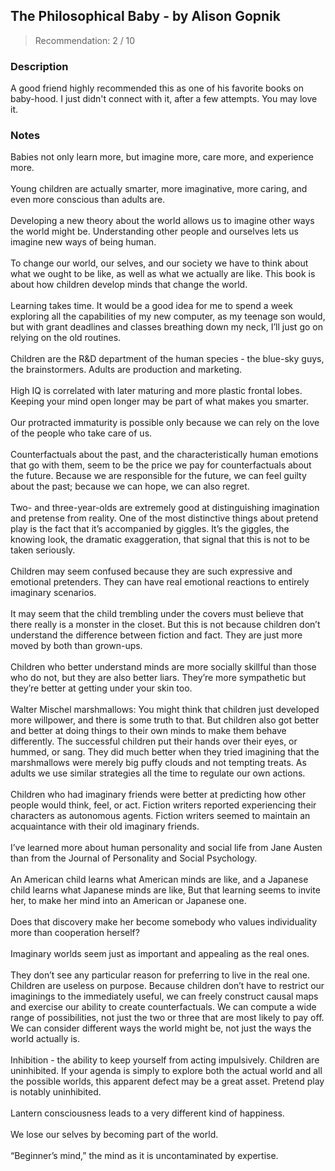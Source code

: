 ## The Philosophical Baby - by Alison Gopnik
> Recommendation: 2 / 10
    
### Description
A good friend highly recommended this as one of his favorite books on baby-hood. I just didn't connect with it, after a few attempts. You may love it.
    
### Notes
Babies not only learn more, but imagine more, care more, and experience more.<br>
<br>
Young children are actually smarter, more imaginative, more caring, and even more conscious than adults are.<br>
<br>
Developing a new theory about the world allows us to imagine other ways the world might be. Understanding other people and ourselves lets us imagine new ways of being human.<br>
<br>
To change our world, our selves, and our society we have to think about what we ought to be like, as well as what we actually are like. This book is about how children develop minds that change the world.<br>
<br>
Learning takes time.  It would be a good idea for me to spend a week exploring all the capabilities of my new computer, as my teenage son would, but with grant deadlines and classes breathing down my neck, I’ll just go on relying on the old routines.<br>
<br>
Children are the R&amp;D department of the human species - the blue-sky guys, the brainstormers. Adults are production and marketing.<br>
<br>
High IQ is correlated with later maturing and more plastic frontal lobes. Keeping your mind open longer may be part of what makes you smarter.<br>
<br>
Our protracted immaturity is possible only because we can rely on the love of the people who take care of us.<br>
<br>
Counterfactuals about the past, and the characteristically human emotions that go with them, seem to be the price we pay for counterfactuals about the future. Because we are responsible for the future, we can feel guilty about the past; because we can hope, we can also regret.<br>
<br>
Two- and three-year-olds are extremely good at distinguishing imagination and pretense from reality. One of the most distinctive things about pretend play is the fact that it’s accompanied by giggles. It’s the giggles, the knowing look, the dramatic exaggeration, that signal that this is not to be taken seriously.<br>
<br>
Children may seem confused because they are such expressive and emotional pretenders. They can have real emotional reactions to entirely imaginary scenarios.<br>
<br>
It may seem that the child trembling under the covers must believe that there really is a monster in the closet. But this is not because children don’t understand the difference between fiction and fact. They are just more moved by both than grown-ups.<br>
<br>
Children who better understand minds are more socially skillful than those who do not, but they are also better liars. They’re more sympathetic but they’re better at getting under your skin too.<br>
<br>
Walter Mischel marshmallows: You might think that children just developed more willpower, and there is some truth to that. But children also got better and better at doing things to their own minds to make them behave differently. The successful children put their hands over their eyes, or hummed, or sang. They did much better when they tried imagining that the marshmallows were merely big puffy clouds and not tempting treats. As adults we use similar strategies all the time to regulate our own actions.<br>
<br>
Children who had imaginary friends were better at predicting how other people would think, feel, or act.  Fiction writers reported experiencing their characters as autonomous agents.  Fiction writers seemed to maintain an acquaintance with their old imaginary friends.<br>
<br>
I’ve learned more about human personality and social life from Jane Austen than from the Journal of Personality and Social Psychology.<br>
<br>
An American child learns what American minds are like, and a Japanese child learns what Japanese minds are like, But that learning seems to invite her, to make her mind into an American or Japanese one.<br>
<br>
Does that discovery make her become somebody who values individuality more than cooperation herself?<br>
<br>
Imaginary worlds seem just as important and appealing as the real ones.<br>
<br>
They don’t see any particular reason for preferring to live in the real one.  Children are useless on purpose. Because children don’t have to restrict our imaginings to the immediately useful, we can freely construct causal maps and exercise our ability to create counterfactuals. We can compute a wide range of possibilities, not just the two or three that are most likely to pay off. We can consider different ways the world might be, not just the ways the world actually is.<br>
<br>
Inhibition - the ability to keep yourself from acting impulsively.  Children are uninhibited.  If your agenda is simply to explore both the actual world and all the possible worlds, this apparent defect may be a great asset. Pretend play is notably uninhibited.<br>
<br>
Lantern consciousness leads to a very different kind of happiness.<br>
<br>
We lose our selves by becoming part of the world.<br>
<br>
“Beginner’s mind,” the mind as it is uncontaminated by expertise.
